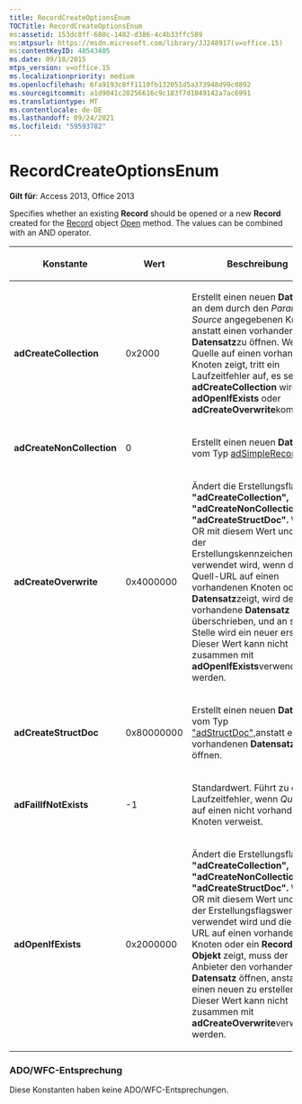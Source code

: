 ```yaml
---
title: RecordCreateOptionsEnum
TOCTitle: RecordCreateOptionsEnum
ms:assetid: 153dc8ff-680c-1482-d386-4c4b33ffc589
ms:mtpsurl: https://msdn.microsoft.com/library/JJ248917(v=office.15)
ms:contentKeyID: 48543405
ms.date: 09/18/2015
mtps_version: v=office.15
ms.localizationpriority: medium
ms.openlocfilehash: 6fa9193c8ff1110fb132051d5a373948d99c0892
ms.sourcegitcommit: a1d9041c20256616c9c183f7d1049142a7ac6991
ms.translationtype: MT
ms.contentlocale: de-DE
ms.lasthandoff: 09/24/2021
ms.locfileid: "59593782"
---
```

# <a name="recordcreateoptionsenum"></a>RecordCreateOptionsEnum


**Gilt für**: Access 2013, Office 2013

Specifies whether an existing **Record** should be opened or a new **Record** created for the [Record](record-object-ado.md) object [Open](open-method-ado-record.md) method. The values can be combined with an AND operator.

<table>
<colgroup>
<col style="width: 33%" />
<col style="width: 33%" />
<col style="width: 33%" />
</colgroup>
<thead>
<tr class="header">
<th><p>Konstante</p></th>
<th><p>Wert</p></th>
<th><p>Beschreibung</p></th>
</tr>
</thead>
<tbody>
<tr class="odd">
<td><p><strong>adCreateCollection</strong></p></td>
<td><p>0x2000</p></td>
<td><p>Erstellt einen neuen <strong>Datensatz</strong> an dem durch den <em>Parameter Source</em> angegebenen Knoten, anstatt einen vorhandenen <strong>Datensatz</strong>zu öffnen. Wenn die Quelle auf einen vorhandenen Knoten zeigt, tritt ein Laufzeitfehler auf, es sei denn, <strong>adCreateCollection</strong> wird mit <strong>adOpenIfExists</strong> oder <strong>adCreateOverwrite</strong>kombiniert.</p></td>
</tr>
<tr class="even">
<td><p><strong>adCreateNonCollection</strong></p></td>
<td><p>0</p></td>
<td><p>Erstellt einen neuen <strong>Datensatz</strong> vom Typ <a href="recordtypeenum.md">adSimpleRecord</a>.</p></td>
</tr>
<tr class="odd">
<td><p><strong>adCreateOverwrite</strong></p></td>
<td><p>0x4000000</p></td>
<td><p>Ändert die Erstellungsflags <strong>"adCreateCollection",</strong> <strong>"adCreateNonCollection"</strong>und <strong>"adCreateStructDoc".</strong> Wenn OR mit diesem Wert und einem der Erstellungskennzeichenwerte verwendet wird, wenn die Quell-URL auf einen vorhandenen Knoten oder <strong>Datensatz</strong>zeigt, wird der vorhandene <strong>Datensatz</strong> überschrieben, und an seiner Stelle wird ein neuer erstellt. Dieser Wert kann nicht zusammen mit <strong>adOpenIfExists</strong>verwendet werden.</p></td>
</tr>
<tr class="even">
<td><p><strong>adCreateStructDoc</strong></p></td>
<td><p>0x80000000</p></td>
<td><p>Erstellt einen neuen <strong>Datensatz</strong> vom Typ <a href="recordtypeenum.md">"adStructDoc",</a>anstatt einen vorhandenen <strong>Datensatz</strong>zu öffnen.</p></td>
</tr>
<tr class="odd">
<td><p><strong>adFailIfNotExists</strong></p></td>
<td><p>-1</p></td>
<td><p>Standardwert. Führt zu einem Laufzeitfehler, wenn <em>Quelle</em> auf einen nicht vorhandenen Knoten verweist.</p></td>
</tr>
<tr class="even">
<td><p><strong>adOpenIfExists</strong></p></td>
<td><p>0x2000000</p></td>
<td><p>Ändert die Erstellungsflags <strong>"adCreateCollection",</strong> <strong>"adCreateNonCollection"</strong>und <strong>"adCreateStructDoc".</strong> Wenn OR mit diesem Wert und einem der Erstellungsflagswerte verwendet wird und die Quell-URL auf einen vorhandenen Knoten oder ein <strong>Record-Objekt</strong> zeigt, muss der Anbieter den vorhandenen <strong>Datensatz</strong> öffnen, anstatt einen neuen zu erstellen. Dieser Wert kann nicht zusammen mit <strong>adCreateOverwrite</strong>verwendet werden.</p></td>
</tr>
</tbody>
</table>


### <a name="adowfc-equivalent"></a>ADO/WFC-Entsprechung

Diese Konstanten haben keine ADO/WFC-Entsprechungen.

